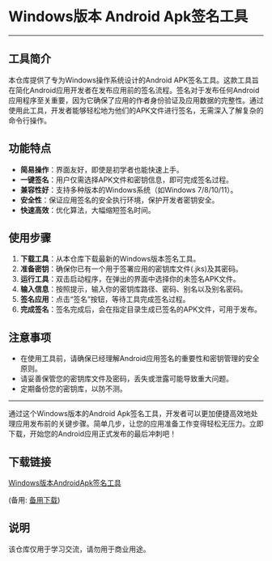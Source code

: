 # Windows版本 Android Apk签名工具

---

## 工具简介

本仓库提供了专为Windows操作系统设计的Android APK签名工具。这款工具旨在简化Android应用开发者在发布应用前的签名流程。签名对于发布任何Android应用程序至关重要，因为它确保了应用的作者身份验证及应用数据的完整性。通过使用此工具，开发者能够轻松地为他们的APK文件进行签名，无需深入了解复杂的命令行操作。

## 功能特点

- **简易操作**：界面友好，即使是初学者也能快速上手。
- **一键签名**：用户仅需选择APK文件和密钥信息，即可完成签名过程。
- **兼容性好**：支持多种版本的Windows系统（如Windows 7/8/10/11）。
- **安全性**：保证应用签名的安全执行环境，保护开发者密钥安全。
- **快速高效**：优化算法，大幅缩短签名时间。

## 使用步骤

1. **下载工具**：从本仓库下载最新的Windows版本签名工具。
2. **准备密钥**：确保你已有一个用于签署应用的密钥库文件(.jks)及其密码。
3. **运行工具**：双击启动程序，在弹出的界面中选择你的未签名APK文件。
4. **输入信息**：按照提示，输入你的密钥库路径、密码、别名以及别名密码。
5. **签名应用**：点击“签名”按钮，等待工具完成签名过程。
6. **完成签名**：签名完成后，会在指定目录生成已签名的APK文件，可用于发布。

## 注意事项

- 在使用工具前，请确保已经理解Android应用签名的重要性和密钥管理的安全原则。
- 请妥善保管您的密钥库文件及密码，丢失或泄露可能导致重大问题。
- 定期备份您的密钥库，以防不测。

---

通过这个Windows版本的Android Apk签名工具，开发者可以更加便捷高效地处理应用发布前的关键步骤。简单几步，让您的应用准备工作变得轻松无压力。立即下载，开始您的Android应用正式发布的最后冲刺吧！

## 下载链接
[Windows版本AndroidApk签名工具](https://pan.quark.cn/s/e5b0a5ea581d) 

(备用: [备用下载](https://pan.baidu.com/s/1THd1scwVyAP2mmtPmY4jiw?pwd=1234))

## 说明

该仓库仅用于学习交流，请勿用于商业用途。
